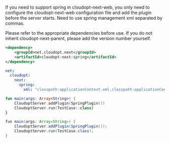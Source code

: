 ﻿﻿If you need to support spring in cloudopt-next-web, you only need to configure the cloudopt-next-web configuration file and add the plugin before the server starts. Need to use spring management xml separated by commas.Please refer to the appropriate dependencies before use. If you do not inherit cloudopt-next-parent, please add the version number yourself.````xml<dependency>    <groupId>net.cloudopt.next</groupId>    <artifactId>cloudopt-next-spring</artifactId></dependency>````````yamlnet:  cloudopt:    next:      spring:        xml: "classpath:applicationContext.xml,classpath:applicationContext2.xml"````````kotlinfun main(args: Array<String>) {    CloudoptServer.addPlugin(SpringPlugin())    CloudoptServer.run(TestCase::class)}````````javafun main(args: Array<String>) {    CloudoptServer.addPlugin(SpringPlugin());    CloudoptServer.run(TestCase.class);}````